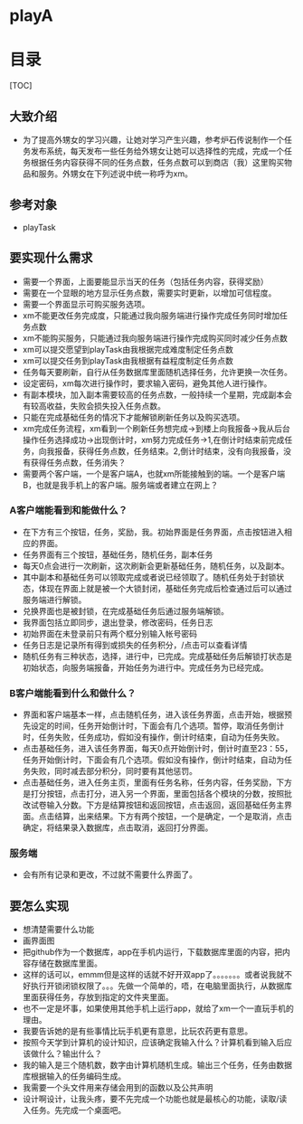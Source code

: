 # playA
# 目录
[TOC]
## 大致介绍
- 为了提高外甥女的学习兴趣，让她对学习产生兴趣，参考炉石传说制作一个任务发布系统，每天发布一些任务给外甥女让她可以选择性的完成，完成一个任务根据任务内容获得不同的任务点数，任务点数可以到商店（我）这里购买物品和服务。外甥女在下列述说中统一称呼为xm。
## 参考对象
- playTask
## 要实现什么需求
- 需要一个界面，上面要能显示当天的任务（包括任务内容，获得奖励）
- 需要在一个显眼的地方显示任务点数，需要实时更新，以增加可信程度。
- 需要一个界面显示可购买服务选项。
- xm不能更改任务完成度，只能通过我向服务端进行操作完成任务同时增加任务点数
- xm不能购买服务，只能通过我向服务端进行操作完成购买同时减少任务点数
- xm可以提交愿望到playTask由我根据完成难度制定任务点数
- xm可以提交任务到playTask由我根据有益程度制定任务点数
- 任务每天要刷新，自行从任务数据库里面随机选择任务，允许更换一次任务。
- 设定密码，xm每次进行操作时，要求输入密码，避免其他人进行操作。
- 有副本模块，加入副本需要较高的任务点数，一般持续一个星期，完成副本会有较高收益，失败会损失投入任务点数。
- 只能在完成基础任务的情况下才能解锁刷新任务以及购买选项。
- xm完成任务流程，xm看到一个刷新任务想完成->到楼上向我报备->我从后台操作任务选择成功->出现倒计时，xm努力完成任务->1,在倒计时结束前完成任务，向我报备，获得任务点数，任务结束。2,倒计时结束，没有向我报备，没有获得任务点数，任务消失？
- 需要两个客户端，一个是客户端A，也就xm所能接触到的端。一个是客户端B，也就是我手机上的客户端。服务端或者建立在网上？
### A客户端能看到和能做什么？
- 在下方有三个按钮，任务，奖励，我。初始界面是任务界面，点击按钮进入相应的界面。
- 任务界面有三个按钮，基础任务，随机任务，副本任务
- 每天0点会进行一次刷新，这次刷新会更新基础任务，随机任务，以及副本。
- 其中副本和基础任务可以领取完成或者说已经领取了。随机任务处于封锁状态，体现在界面上就是被一个大锁封闭，基础任务完成后检查通过后可以通过服务端进行解锁。
- 兑换界面也是被封锁，在完成基础任务后通过服务端解锁。
-  我界面包括立即同步，退出登录，修改密码，任务日志
- 初始界面在未登录前只有两个框分别输入帐号密码
- 任务日志是记录所有得到或损失的任务积分，/点击可以查看详情
- 随机任务有三种状态，选择，进行中，已完成。完成基础任务后解锁打状态是初始状态，向服务端报备，开始任务为进行中。完成任务为已经完成。
### B客户端能看到什么和做什么？
- 界面和客户端基本一样，点击随机任务，进入该任务界面，点击开始，根据预先设定的时间，任务开始倒计时，下面会有几个选项。暂停，取消任务倒计时，任务失败，任务成功，假如没有操作，倒计时结束，自动为任务失败。
- 点击基础任务，进入该任务界面，每天0点开始倒计时，倒计时直至23：55，任务开始倒计时，下面会有几个选项。假如没有操作，倒计时结束，自动为任务失败，同时减去部分积分，同时要有其他惩罚。
- 点击基础任务，进入任务主页，里面有任务名称，任务内容，任务奖励，下方是打分按钮，点击打分，进入另一个界面，里面包括各个模块的分数，按照批改试卷输入分数。下方是结算按钮和返回按钮，点击返回，返回基础任务主界面。点击结算，出来结果。下方有两个按钮，一个是确定，一个是取消，点击确定，将结果录入数据库，点击取消，返回打分界面。
### 服务端
- 会有所有记录和更改，不过就不需要什么界面了。
## 要怎么实现
- 想清楚需要什么功能
- 画界面图
- 把github作为一个数据库，app在手机内运行，下载数据库里面的内容，把内容存储在数据库里面。
- 这样的话可以，emmm但是这样的话就不好开双app了。。。。。。。或者说我就不好执行开锁闭锁权限了。。。先做一个简单的，唔，在电脑里面执行，从数据库里面获得任务，存放到指定的文件夹里面。
- 也不一定是坏事，如果使用其他手机上运行app，就给了xm一个一直玩手机的理由。
- 我要告诉她的是有些事情比玩手机更有意思，比玩农药更有意思。
- 按照今天学到计算机的设计知识，应该确定我输入什么？计算机看到输入后应该做什么？输出什么？
- 我的输入是三个随机数，数字由计算机随机生成。输出三个任务，任务由数据库根据输入的任务编码生成。
- 我需要一个头文件用来存储会用到的函数以及公共声明
- 设计啊设计，让我头疼，要不先完成一个功能也就是最核心的功能，读取/读入任务。先完成一个桌面吧。
